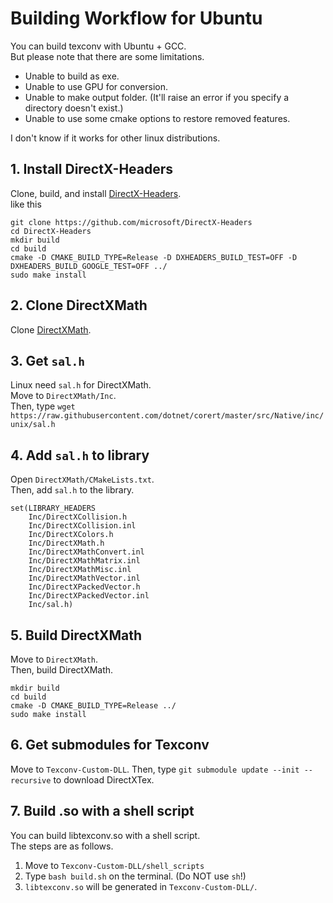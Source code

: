 # Building Workflow for Ubuntu
You can build texconv with Ubuntu + GCC.<br>
But please note that there are some limitations.<br>
- Unable to build as exe.
- Unable to use GPU for conversion.
- Unable to make output folder. (It'll raise an error if you specify a directory doesn't exist.)
- Unable to use some cmake options to restore removed features.

I don't know if it works for other linux distributions.

## 1. Install DirectX-Headers
Clone, build, and install [DirectX-Headers](https://github.com/microsoft/DirectX-Headers).<br>
like this

```
git clone https://github.com/microsoft/DirectX-Headers
cd DirectX-Headers
mkdir build
cd build
cmake -D CMAKE_BUILD_TYPE=Release -D DXHEADERS_BUILD_TEST=OFF -D DXHEADERS_BUILD_GOOGLE_TEST=OFF ../
sudo make install
```

## 2. Clone DirectXMath
Clone [DirectXMath](https://github.com/microsoft/DirectXMath).

## 3. Get `sal.h`
Linux need `sal.h` for DirectXMath.<br>
Move to `DirectXMath/Inc`.<br>
Then, type `wget https://raw.githubusercontent.com/dotnet/corert/master/src/Native/inc/unix/sal.h`

## 4. Add `sal.h` to library
Open `DirectXMath/CMakeLists.txt`.<br>
Then, add `sal.h` to the library.

```
set(LIBRARY_HEADERS
    Inc/DirectXCollision.h
    Inc/DirectXCollision.inl
    Inc/DirectXColors.h
    Inc/DirectXMath.h
    Inc/DirectXMathConvert.inl
    Inc/DirectXMathMatrix.inl
    Inc/DirectXMathMisc.inl
    Inc/DirectXMathVector.inl
    Inc/DirectXPackedVector.h
    Inc/DirectXPackedVector.inl
    Inc/sal.h)
```

## 5. Build DirectXMath
Move to `DirectXMath`.<br>
Then, build DirectXMath.

```
mkdir build
cd build
cmake -D CMAKE_BUILD_TYPE=Release ../
sudo make install
```

## 6. Get submodules for Texconv
Move to `Texconv-Custom-DLL`.
Then, type `git submodule update --init --recursive` to download DirectXTex.

## 7. Build .so with a shell script
You can build libtexconv.so with a shell script.<br>
The steps are as follows.

1. Move to `Texconv-Custom-DLL/shell_scripts`
2. Type `bash build.sh` on the terminal. (Do NOT use `sh`!)
3. `libtexconv.so` will be generated in `Texconv-Custom-DLL/`.

